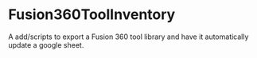 # Fusion360ToolInventory
A add/scripts to export a Fusion 360 tool library and have it automatically update a google sheet.
